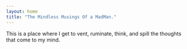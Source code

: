 ```yaml
---
layout: home
title: "The Mindless Musings Of a MadMan."
---
```


This is a place where I get to vent, ruminate, think, and spill the thoughts that come to my mind.

